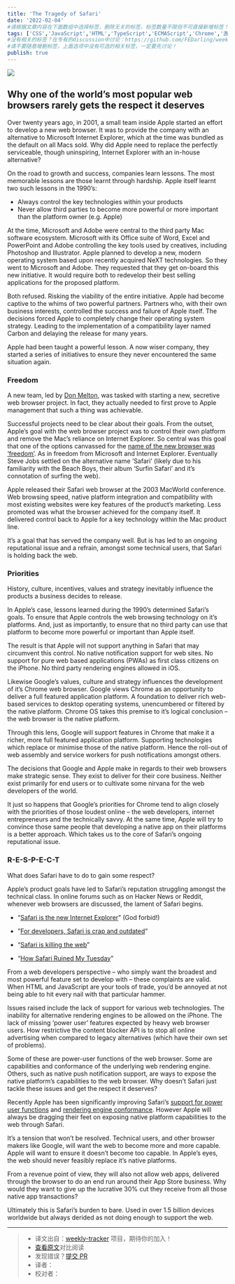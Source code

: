 ```yaml
---
title: 'The Tragedy of Safari'
date: '2022-02-04'
#请根据文章内容在下面数组中选择标签，删除无关的标签，标签数量不限但不可直接新增标签！
tags: ['CSS','JavaScript','HTML','TypeScript','ECMAScript','Chrome','游览器','网络','React','Vue','webpack','babel','vite','node']
#没有相关的标签？在专有的discussion中讨论：https://github.com/FEDarling/weekly-tracker/discussions/51#discussion-3827174
#请不要随意增删标签，上面选项中没有可选的相关标签，一定要先讨论！
publish: true
---
```


![](https://www.magiclasso.co/insights/tragedy-of-safari/tragedy-of-safari.jpg)

<!--以上是预览信息，图片一张或限制百字左右，前者优先-->
<!-- more -->

## Why one of the world’s most popular web browsers rarely gets the respect it deserves

Over twenty years ago, in 2001, a small team inside Apple started an effort to develop a new web browser. It was to provide the company with an alternative to Microsoft Internet Explorer, which at the time was bundled as the default on all Macs sold. Why did Apple need to replace the perfectly serviceable, though uninspiring, Internet Explorer with an in-house alternative?

On the road to growth and success, companies learn lessons. The most memorable lessons are those learnt through hardship. Apple itself learnt two such lessons in the 1990’s:

* Always control the key technologies within your products
* Never allow third parties to become more powerful or more important than the platform owner (e.g. Apple)

At the time, Microsoft and Adobe were central to the third party Mac software ecosystem. Microsoft with its Office suite of Word, Excel and PowerPoint and Adobe controlling the key tools used by creatives, including Photoshop and Illustrator. Apple planned to develop a new, modern operating system based upon recently acquired NeXT technologies. So they went to Microsoft and Adobe. They requested that they get on-board this new initiative. It would require both to redevelop their best selling applications for the proposed platform.

Both refused. Risking the viability of the entire initiative. Apple had become captive to the whims of two powerful partners. Partners who, with their own business interests, controlled the success and failure of Apple itself. The decisions forced Apple to completely change their operating system strategy. Leading to the implementation of a compatibility layer named Carbon and delaying the release for many years.

Apple had been taught a powerful lesson. A now wiser company, they started a series of initiatives to ensure they never encountered the same situation again.

### Freedom

A new team, led by [Don Melton](https://donmelton.com/), was tasked with starting a new, secretive web browser project. In fact, they actually needed to first prove to Apple management that such a thing was achievable.

Successful projects need to be clear about their goals. From the outset, Apple’s goal with the web browser project was to control their own platform and remove the Mac’s reliance on Internet Explorer. So central was this goal that one of the options canvassed for the [name of the new browser was ‘freedom’](https://donmelton.com/2012/12/19/when-i-first-heard-the-name-safari/). As in freedom from Microsoft and Internet Explorer. Eventually Steve Jobs settled on the alternative name ‘Safari’ (likely due to his familiarity with the Beach Boys, their album ‘Surfin Safari’ and it’s connotation of surfing the web).

Apple released their Safari web browser at the 2003 MacWorld conference. Web browsing speed, native platform integration and compatibility with most existing websites were key features of the product’s marketing. Less promoted was what the browser achieved for the company itself. It delivered control back to Apple for a key technology within the Mac product line.

It’s a goal that has served the company well. But is has led to an ongoing reputational issue and a refrain, amongst some technical users, that Safari is holding back the web.

### Priorities

History, culture, incentives, values and strategy inevitably influence the products a business decides to release.

In Apple’s case, lessons learned during the 1990’s determined Safari’s goals. To ensure that Apple controls the web browsing technology on it’s platforms. And, just as importantly, to ensure that no third party can use that platform to become more powerful or important than Apple itself.

The result is that Apple will not support anything in Safari that may circumvent this control. No native notification support for web sites. No support for pure web based applications (PWAs) as first class citizens on the iPhone. No third party rendering engines allowed in iOS.

Likewise Google’s values, culture and strategy influences the development of it’s Chrome web browser. Google views Chrome as an opportunity to deliver a full featured application platform. A foundation to deliver rich web-based services to desktop operating systems, unencumbered or filtered by the native platform. Chrome OS takes this premise to it’s logical conclusion – the web browser is the native platform.

Through this lens, Google will support features in Chrome that make it a richer, more full featured application platform. Supporting technologies which replace or minimise those of the native platform. Hence the roll-out of web assembly and service workers for push notifications amongst others.

The decisions that Google and Apple make in regards to their web browsers make strategic sense. They exist to deliver for their core business. Neither exist primarily for end users or to cultivate some nirvana for the web developers of the world.

It just so happens that Google’s priorities for Chrome tend to align closely with the priorities of those loudest online – the web developers, internet entrepreneurs and the technically savvy. At the same time, Apple will try to convince those same people that developing a native app on their platforms is a better approach. Which takes us to the core of Safari’s ongoing reputational issue.

### R-E-S-P-E-C-T

What does Safari have to do to gain some respect?

Apple’s product goals have led to Safari’s reputation struggling amongst the technical class. In online forums such as on Hacker News or Reddit, whenever web browsers are discussed, the lament of Safari begins.

* “[Safari is the new Internet Explorer](https://arstechnica.com/information-technology/2015/06/op-ed-safari-is-the-new-internet-explorer/)” (God forbid!)

* ”[For developers, Safari is crap and outdated](https://news.ycombinator.com/item?id=27968394)”

* “[Safari is killing the web](https://news.ycombinator.com/item?id=27985783)”
* “[How Safari Ruined My Tuesday](https://fly.io/blog/how-safari-ruined-my-tuesday/)”

From a web developers perspective – who simply want the broadest and most powerful feature set to develop with – these complaints are valid. When HTML and JavaScript are your tools of trade, you’d be annoyed at not being able to hit every nail with that particular hammer.

Issues raised include the lack of support for various web technologies. The inability for alternative rendering engines to be allowed on the iPhone. The lack of missing ‘power user’ features expected by heavy web browser users. How restrictive the content blocker API is to stop all online advertising when compared to legacy alternatives (which have their own set of problems).

Some of these are power-user functions of the web browser. Some are capabilities and conformance of the underlying web rendering engine. Others, such as native push notification support, are ways to expose the native platform’s capabilities to the web browser. Why doesn’t Safari just tackle these issues and get the respect it deserves?

Recently Apple has been significantly improving Safari’s [support for power user functions](https://www.apple.com/safari/) and [rendering engine conformance](https://wpt.fyi/compat2021?feature=summary). However Apple will always be dragging their feet on exposing native platform capabilities to the web through Safari.

It’s a tension that won’t be resolved. Technical users, and other browser makers like Google, will want the web to become more and more capable. Apple will want to ensure it doesn’t become too capable. In Apple’s eyes, the web should never feasibly replace it’s native platforms.

From a revenue point of view, they will also not allow web apps, delivered through the browser to do an end run around their App Store business. Why would they want to give up the lucrative 30% cut they receive from all those native app transactions?

Ultimately this is Safari’s burden to bare. Used in over 1.5 billion devices worldwide but always derided as not doing enough to support the web.


---
> * 译文出自：[weekly-tracker](https://github.com/FEDarling/weekly-tracker) 项目，期待你的加入！
> * [查看原文](https://www.magiclasso.co/insights/tragedy-of-safari/)对比阅读
> * 发现错误？[提交 PR](https://github.com/FEDarling/weekly-tracker/blob/main/weeklys/mobile_dev_weekly/382/The_Tragedy_of_Safari.md)
> * 译者：
> * 校对者：